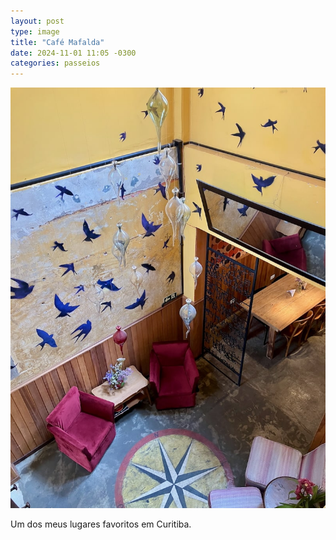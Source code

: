 ```yaml
---
layout: post
type: image
title: "Café Mafalda"
date: 2024-11-01 11:05 -0300
categories: passeios
---
```

![Hall de entrada, com algumas poltronas, paredes amarelas com silhuetas de pássaros desenhadas, uma rosa dos ventos no chão e um lustre em “gotas” no centro.](/assets/2024/mafalda.jpeg)

Um dos meus lugares favoritos em Curitiba.
